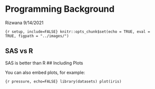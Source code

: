 Programming Background
================
Rizwana
9/14/2021

`{r setup, include=FALSE} knitr::opts_chunk$set(echo = TRUE, eval =
TRUE, figpath = "../images/")`

## SAS vs R

SAS is better than R \#\# Including Plots

You can also embed plots, for example:

`{r pressure, echo=FALSE} library(datasets) plot(iris)`
